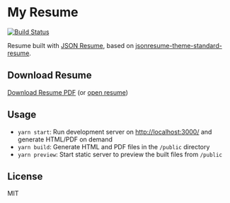 # My Resume

[![Build Status](https://github.com/0xA1337/resume/actions/workflows/master.yml/badge.svg)](https://github.com/0xA1337/resume/actions)

Resume built with [JSON Resume](https://jsonresume.org/), based on [jsonresume-theme-standard-resume](https://github.com/EmaSuriano/jsonresume-theme-standard-resume).

## Download Resume

[Download Resume PDF](https://raw.githubusercontent.com/0xA1337/resume/master/resume.pdf) (or [open resume](https://github.com/0xA1337/resume/blob/master/resume.pdf))

## Usage

- `yarn start`: Run development server on [http://localhost:3000/](http://localhost:3000/) and generate HTML/PDF on demand
- `yarn build`: Generate HTML and PDF files in the `/public` directory
- `yarn preview`: Start static server to preview the built files from `/public`

## License

MIT
